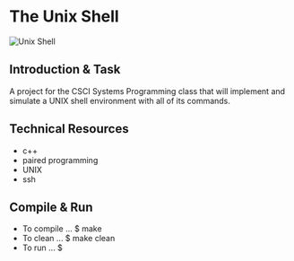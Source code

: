 # The Unix Shell

![Unix Shell](https://lh3.googleusercontent.com/oFRQCts_mFtsq7Q6ewOuR_U5NqCMape62YR7InTBgFg6XUApSrzKrHM5clUJZtJ-NHDRT1O7UyC-USWawybFfweOcJ2ZA4frfVluHC7t94nOohTXlOoBa8FrCYKZsG71ND9xvQsaKMbc3XO55e-5SX-27DVCAF0iQNf2swEN6UHThY2lFhi05gQISXlv7-bKjR8ai-3P_qXwtHRF06DaZTcwsTHXnsX5bM1ZtgYl7-jd66Eb7BEm5K08uPPHhF7lOim0ZCBeUj6R7P9K3oZalaLZFQceu68ovX9qwRszrtxTq0J-R5JQfFSGiEsloN98ev6aXTNxsbkQFnb0GVXZSujex-KVf1hk0DqwqxXMc77sn313M_Vuk4NUQyFDzG54w2TjQ2XR-jKu1TPNLExK2TkK4JFMwyb_z2FCnwga-D5wnIh8YC7tgNOuZMaRTLtZdybvLgwSlxCSM6mMdSlzA6l49lnG7BWhlUUaZxzK-ETIaJEFON3MySTuRdKOnFicDX2-dZA-O2TVh0q2chRbS8Z_Dn9kBk207S25ygdRYogOsBa_ICLEZNb-H9K5me084iiRBB3lElp9nlJR_GrmH7X82sOEczkoS_lqJ5z1Ky286JgyuEXiXT0g2VdVac_6AeysdtlSACTsTbVlsi8E8UkV=w1629-h1668-no)

## Introduction & Task
A project for the CSCI Systems Programming class that will implement and simulate a
UNIX shell environment with all of its commands.

## Technical Resources
* c++
* paired programming
* UNIX
* ssh

## Compile & Run
* To compile ... $ make
* To clean ... $ make clean
* To run ... $
